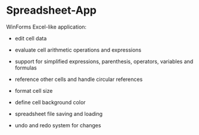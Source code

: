 # Spreadsheet-App

WinForms Excel-like application:

* edit cell data

* evaluate cell arithmetic operations and expressions

* support for simplified expressions, parenthesis, operators, variables and formulas

* reference other cells and handle circular references

* format cell size

* define cell background color

* spreadsheet file saving and loading

* undo and redo system for changes
